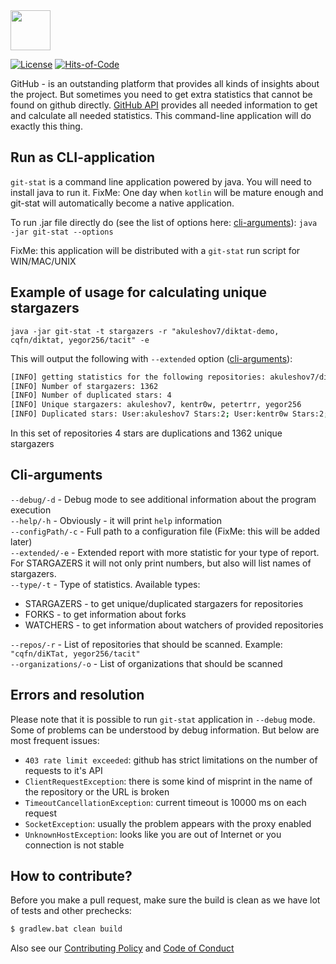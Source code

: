 <img src="/logo.svg" width="64px"/>


[![License](https://img.shields.io/github/license/akuleshov7/git-stat)](https://github.com/git-stat/blob/master/LICENSE)
[![Hits-of-Code](https://hitsofcode.com/github/akuleshov7/git-stat)](https://hitsofcode.com/view/github/akuleshov7/git-stat)

GitHub - is an outstanding platform that provides all kinds of insights about the project.
But sometimes you need to get extra statistics that cannot be found on github directly.
[GitHub API](https://developer.github.com/v3/) provides all needed information to get and calculate all needed statistics.
This command-line application will do exactly this thing.

## Run as CLI-application
`git-stat` is a command line application powered by java. You will need to install java to run it.
FixMe: One day when `kotlin` will be mature enough and git-stat will automatically become a native application.

To run .jar file directly do (see the list of options here: [cli-arguments](#arguments)):
`java -jar git-stat --options`

FixMe: this application will be distributed with a `git-stat` run script for WIN/MAC/UNIX

## Example of usage for calculating unique stargazers 
`java -jar git-stat -t stargazers -r "akuleshov7/diktat-demo, cqfn/diktat, yegor256/tacit" -e`

This will output the following with `--extended` option ([cli-arguments](#arguments)):
```bash
[INFO] getting statistics for the following repositories: akuleshov7/diktat-demo, cqfn/diktat, yegor256/tacit
[INFO] Number of stargazers: 1362
[INFO] Number of duplicated stars: 4
[INFO] Unique stargazers: akuleshov7, kentr0w, petertrr, yegor256
[INFO] Duplicated stars: User:akuleshov7 Stars:2; User:kentr0w Stars:2; User:petertrr Stars:2; User:yegor256 Stars:2
```

In this set of repositories 4 stars are duplications and 1362 unique stargazers

## <a name="arguments"></a> Cli-arguments
`--debug/-d` - Debug mode to see additional information about the program execution \
`--help/-h` - Obviously - it will print `help` information \
`--configPath/-c` - Full path to a configuration file (FixMe: this will be added later) \
`--extended/-e` - Extended report with more statistic for your type of report. For STARGAZERS it will not only print numbers, but also will list names of stargazers. \
`--type/-t` - Type of statistics. Available types:
- STARGAZERS - to get unique/duplicated stargazers for repositories
- FORKS - to get information about forks
- WATCHERS - to get information about watchers of provided repositories

`--repos/-r` - List of repositories that should be scanned. Example: `"cqfn/diKTat, yegor256/tacit"` \
`--organizations/-o` - List of organizations that should be scanned
 
## Errors and resolution
Please note that it is possible to run `git-stat` application in `--debug` mode. Some of problems can be understood by debug information.
But below are most frequent issues: 
- `403 rate limit exceeded`: github has strict limitations on the number of requests to it's API
- `ClientRequestException`: there is some kind of misprint in the name of the repository or the URL is broken
- `TimeoutCancellationException`: current timeout is 10000 ms on each request
- `SocketException`: usually the problem appears with the proxy enabled
- `UnknownHostException`: looks like you are out of Internet or you connection is not stable

## How to contribute?

Before you make a pull request, make sure the build is clean as we have lot of tests and other prechecks:

```bash
$ gradlew.bat clean build
```

Also see our [Contributing Policy](CONTRIBUTING.md) and [Code of Conduct](CODE_OF_CONDUCT.md)
